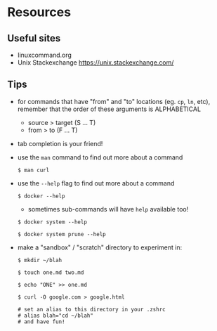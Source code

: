 # Resources

## Useful sites
- linuxcommand.org
- Unix Stackexchange https://unix.stackexchange.com/
## Tips

- for commands that have "from" and "to" locations (eg. `cp`, `ln`, etc), remember that the order of these arguments is ALPHABETICAL
  - source > target (S ... T)
  - from > to (F ... T)

- tab completion is your friend!


- use the `man` command to find out more about a command
  ```
  $ man curl
  ```

- use the `--help` flag to find out more about a command
  ```
  $ docker --help
  ```
  - sometimes sub-commands will have `help` available too!
  ```
  $ docker system --help

  $ docker system prune --help
  ```

- make a "sandbox" / "scratch" directory to experiment in:
  ```
  $ mkdir ~/blah

  $ touch one.md two.md

  $ echo "ONE" >> one.md

  $ curl -O google.com > google.html

  # set an alias to this directory in your .zshrc
  # alias blah="cd ~/blah"
  # and have fun!
  ```
